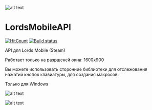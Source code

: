 ![alt text](https://i.ibb.co/Y7vfHq0/image.png)

# LordsMobileAPI
[![HitCount](http://hits.dwyl.com/Nekiplay/https://githubcom/Nekiplay/LordsMobileAPI.svg)](http://hits.dwyl.com/Nekiplay/https://githubcom/Nekiplay/LordsMobileAPI)
[![Build status](https://ci.appveyor.com/api/projects/status/gnrlqsxr2xda5c5l?svg=true)](https://ci.appveyor.com/project/Nekiplay/lordsmobileapi)

API для Lords Mobile (Steam)

Работает только на разршеней окна: 1600x900

Вы можете использовать сторонние библиотеки для отслежования нажатий кнопок клавиатуры, для создания макросов.

Только для Windows

![alt text](https://i.ibb.co/X8D79sQ/image.png)

![alt text](https://i.ibb.co/C70XNBC/image.png)
